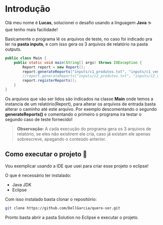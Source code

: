 # Introdução
Olá meu nome é **Lucas**, solucionei o desafio usando a linguagem **Java** ☕ que tenho mais facilidade!

Basicamente o programa lê os arquivos de teste, no caso foi indicado pra ler na **pasta inputs**, e com isso gera os 3 arquivos de relatório na pasta outputs.

```java
public class Main {
	public static void main(String[] args) throws IOException {
		Report report = new Report();
		report.generateReports("inputs/c1_produtos.txt", "inputs/c1_vendas.txt");
		//report.generateReports("inputs/c2_produtos.txt", "inputs/c2_vendas.txt");
		report.registerReports();
	}
}
```
Os arquivos que vão ser lidos são indicados na classe **Main** onde temos a instancia de um relatório(Report), para alterar os arquivos de entrada basta alterar o caminho até este arquivo. Por exemplo descomentando o segundo **generateReports()**  e comentando o primeiro o programa ira testar o segundo caso de teste fornecido!

> **Observação:** A cada execução do programa gera os 3 arquivos de relatório, se eles não existirem ele cria, caso já existam ele apenas sobrescreve, apagando o conteúdo anterior.


## Como executar o projeto 🚀

Vou exemplicar usando a IDE que usei para criar esse projeto o eclipse!

O que é necessário ter instalado:
- Java JDK
- Eclipse


Com isso instalado basta clonar o repositório:
```bash
git clone https://github.com/DellGarcia/quero-ser.git
```

Pronto basta abrir a pasta Solution no Eclipse e executar o projeto.